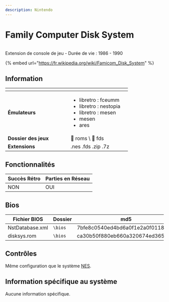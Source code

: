 ```yaml
---
description: Nintendo
---
```


# Family Computer Disk System

<div align="left">

<figure><img src="https://i.imgur.com/qb2Zji2.png" alt=""><figcaption></figcaption></figure>

</div>

Extension de console de jeu - Durée de vie : 1986 - 1990

{% embed url="https://fr.wikipedia.org/wiki/Famicom_Disk_System" %}

## Information

<table data-header-hidden><thead><tr><th width="184"></th><th></th><th data-hidden></th></tr></thead><tbody><tr><td><strong>Émulateurs</strong></td><td><ul><li>libretro : fceumm</li><li>libretro : nestopia</li><li>libretro : mesen</li><li>mesen</li><li>ares</li></ul></td><td></td></tr><tr><td><strong>Dossier des jeux</strong></td><td><span data-gb-custom-inline data-tag="emoji" data-code="1f4c1">📁</span> roms \ <span data-gb-custom-inline data-tag="emoji" data-code="1f4c2">📂</span> fds</td><td></td></tr><tr><td><strong>Extensions</strong></td><td>.nes .fds .zip .7z</td><td></td></tr></tbody></table>

## Fonctionnalités

| Succès Rétro | Parties en Réseau |
| ------------ | ----------------- |
| NON          | OUI               |

## Bios

<table><thead><tr><th width="187">Fichier BIOS</th><th width="108">Dossier</th><th>md5</th></tr></thead><tbody><tr><td>NstDatabase.xml</td><td><code>\bios</code></td><td>7bfe8c0540ed4bd6a0f1e2a0f0118ced</td></tr><tr><td>disksys.rom</td><td><code>\bios</code></td><td>ca30b50f880eb660a320674ed365ef7a</td></tr></tbody></table>

## Contrôles

Même configuration que le système [NES](nintendo-entertainment-system-family-computer.md#controles).

## Information spécifique au système

Aucune information spécifique.
